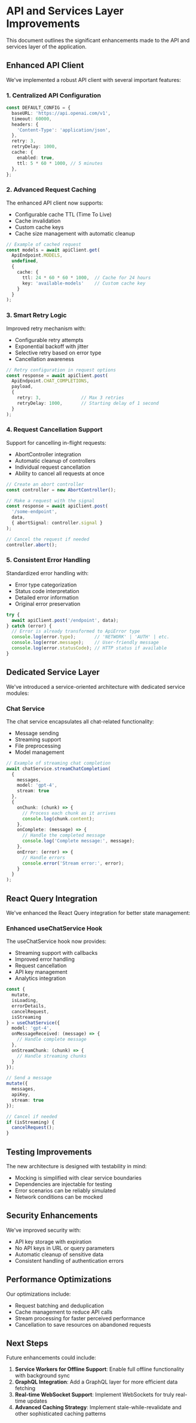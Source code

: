 # API and Services Layer Improvements

This document outlines the significant enhancements made to the API and services layer of the application.

## Enhanced API Client

We've implemented a robust API client with several important features:

### 1. Centralized API Configuration

```typescript
const DEFAULT_CONFIG = {
  baseURL: 'https://api.openai.com/v1',
  timeout: 60000,
  headers: {
    'Content-Type': 'application/json',
  },
  retry: 3,
  retryDelay: 1000,
  cache: {
    enabled: true,
    ttl: 5 * 60 * 1000, // 5 minutes
  },
};
```

### 2. Advanced Request Caching

The enhanced API client now supports:

- Configurable cache TTL (Time To Live)
- Cache invalidation
- Custom cache keys
- Cache size management with automatic cleanup

```typescript
// Example of cached request
const models = await apiClient.get(
  ApiEndpoint.MODELS, 
  undefined, 
  {
    cache: { 
      ttl: 24 * 60 * 60 * 1000,  // Cache for 24 hours
      key: 'available-models'    // Custom cache key
    } 
  }
);
```

### 3. Smart Retry Logic

Improved retry mechanism with:

- Configurable retry attempts
- Exponential backoff with jitter
- Selective retry based on error type
- Cancellation awareness

```typescript
// Retry configuration in request options
const response = await apiClient.post(
  ApiEndpoint.CHAT_COMPLETIONS,
  payload,
  {
    retry: 3,               // Max 3 retries
    retryDelay: 1000,       // Starting delay of 1 second
  }
);
```

### 4. Request Cancellation Support

Support for cancelling in-flight requests:

- AbortController integration
- Automatic cleanup of controllers
- Individual request cancellation
- Ability to cancel all requests at once

```typescript
// Create an abort controller
const controller = new AbortController();

// Make a request with the signal
const response = await apiClient.post(
  '/some-endpoint',
  data,
  { abortSignal: controller.signal }
);

// Cancel the request if needed
controller.abort();
```

### 5. Consistent Error Handling

Standardized error handling with:

- Error type categorization
- Status code interpretation
- Detailed error information
- Original error preservation

```typescript
try {
  await apiClient.post('/endpoint', data);
} catch (error) {
  // Error is already transformed to ApiError type
  console.log(error.type);       // 'NETWORK' | 'AUTH' | etc.
  console.log(error.message);    // User-friendly message
  console.log(error.statusCode); // HTTP status if available
}
```

## Dedicated Service Layer

We've introduced a service-oriented architecture with dedicated service modules:

### Chat Service

The chat service encapsulates all chat-related functionality:

- Message sending
- Streaming support
- File preprocessing
- Model management

```typescript
// Example of streaming chat completion
await chatService.streamChatCompletion(
  {
    messages,
    model: 'gpt-4',
    stream: true
  },
  {
    onChunk: (chunk) => {
      // Process each chunk as it arrives
      console.log(chunk.content);
    },
    onComplete: (message) => {
      // Handle the completed message
      console.log('Complete message:', message);
    },
    onError: (error) => {
      // Handle errors
      console.error('Stream error:', error);
    }
  }
);
```

## React Query Integration

We've enhanced the React Query integration for better state management:

### Enhanced useChatService Hook

The useChatService hook now provides:

- Streaming support with callbacks
- Improved error handling
- Request cancellation
- API key management
- Analytics integration

```typescript
const { 
  mutate, 
  isLoading, 
  errorDetails,
  cancelRequest,
  isStreaming 
} = useChatService({
  model: 'gpt-4',
  onMessageReceived: (message) => {
    // Handle complete message
  },
  onStreamChunk: (chunk) => {
    // Handle streaming chunks
  }
});

// Send a message
mutate({
  messages,
  apiKey,
  stream: true
});

// Cancel if needed
if (isStreaming) {
  cancelRequest();
}
```

## Testing Improvements

The new architecture is designed with testability in mind:

- Mocking is simplified with clear service boundaries
- Dependencies are injectable for testing
- Error scenarios can be reliably simulated
- Network conditions can be mocked

## Security Enhancements

We've improved security with:

- API key storage with expiration
- No API keys in URL or query parameters
- Automatic cleanup of sensitive data
- Consistent handling of authentication errors

## Performance Optimizations

Our optimizations include:

- Request batching and deduplication
- Cache management to reduce API calls
- Stream processing for faster perceived performance
- Cancellation to save resources on abandoned requests

## Next Steps

Future enhancements could include:

1. **Service Workers for Offline Support**: Enable full offline functionality with background sync
2. **GraphQL Integration**: Add a GraphQL layer for more efficient data fetching
3. **Real-time WebSocket Support**: Implement WebSockets for truly real-time updates
4. **Advanced Caching Strategy**: Implement stale-while-revalidate and other sophisticated caching patterns